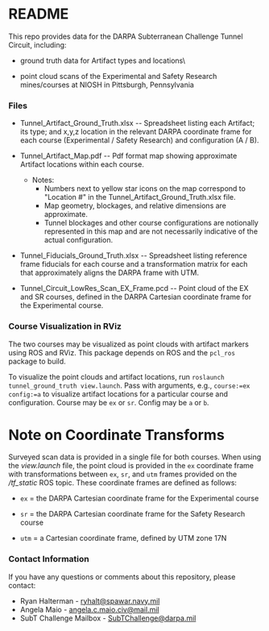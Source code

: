 # README #

This repo provides data for the DARPA Subterranean Challenge Tunnel Circuit, including:

* ground truth data for Artifact types and locations\

* point cloud scans of the Experimental and Safety Research mines/courses at NIOSH in Pittsburgh, Pennsylvania

### Files ###

* Tunnel_Artifact_Ground_Truth.xlsx -- Spreadsheet listing each Artifact; its type; and x,y,z location in the relevant DARPA coordinate frame for each course (Experimental / Safety Research) and configuration (A / B).

* Tunnel_Artifact_Map.pdf -- Pdf format map showing approximate Artifact locations within each course.
    * Notes: 
        * Numbers next to yellow star icons on the map correspond to "Location #" in the Tunnel_Artifact_Ground_Truth.xlsx file.  
        * Map geometry, blockages, and relative dimensions are approximate.
        * Tunnel blockages and other course configurations are notionally represented in this map and are not necessarily indicative of the actual configuration.

* Tunnel_Fiducials_Ground_Truth.xlsx -- Spreadsheet listing reference frame fiducials for each course and a transformation matrix for each that approximately aligns the DARPA frame with UTM.

* Tunnel_Circuit_LowRes_Scan_EX_Frame.pcd -- Point cloud of the EX and SR courses, defined in the DARPA Cartesian coordinate frame for the Experimental course.

### Course Visualization in RViz ###

The two courses may be visualized as point clouds with artifact markers using ROS and RViz. This package depends on ROS and the `pcl_ros` package to build.

To visualize the point clouds and artifact locations, run `roslaunch tunnel_ground_truth view.launch`. Pass with arguments, e.g., `course:=ex config:=a` to visualize artifact locations for a particular course and configuration. Course may be `ex` or `sr`. Config may be `a` or `b`.

# Note on Coordinate Transforms #

Surveyed scan data is provided in a single file for both courses.
When using the *view.launch* file, the point cloud is provided in the `ex`
coordinate frame with transformations between `ex`, `sr`, and `utm` frames provided
on the */tf_static* ROS topic. These coordinate frames are defined as follows:

* `ex` = the DARPA Cartesian coordinate frame for the Experimental course

* `sr` = the DARPA Cartesian coordinate frame for the Safety Research course

* `utm` = a Cartesian coordinate frame, defined by UTM zone 17N

### Contact Information ###

If you have any questions or comments about this repository, please contact:

* Ryan Halterman - ryhalt@spawar.navy.mil
* Angela Maio - angela.c.maio.civ@mail.mil
* SubT Challenge Mailbox - SubTChallenge@darpa.mil

